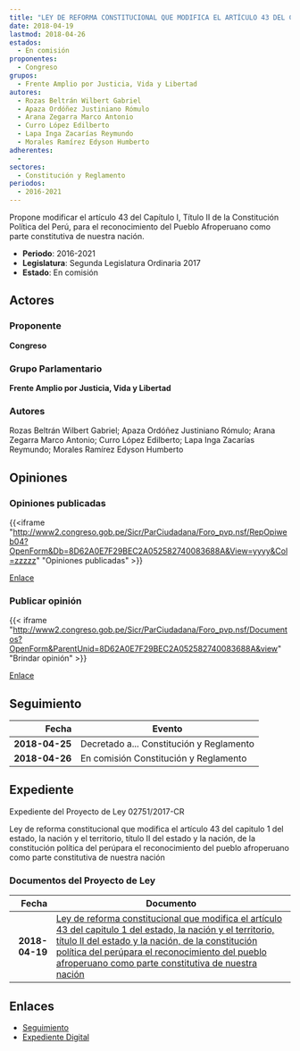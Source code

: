 ```yaml
---
title: "LEY DE REFORMA CONSTITUCIONAL QUE MODIFICA EL ARTÍCULO 43 DEL CAPÍTULO 1 DEL ESTADO, LA NACIÓN Y EL TERRITORIO, TÍTULO II DEL ESTADO Y LA NACIÓN, DE LA CONSTITUCIÓN POLÍTICA DEL PERÚ PARA EL RECONOCIMIENTO DEL PUEBLO AFROPERUANO COMO PARTE CONSTITUTIVA DE NUESTRA NACIÓN"
date: 2018-04-19
lastmod: 2018-04-26
estados: 
  - En comisión
proponentes: 
  - Congreso
grupos: 
  - Frente Amplio por Justicia, Vida y Libertad
autores: 
  - Rozas Beltrán Wilbert Gabriel
  - Apaza Ordóñez Justiniano Rómulo
  - Arana Zegarra Marco Antonio
  - Curro López Edilberto
  - Lapa Inga Zacarías Reymundo
  - Morales Ramírez Edyson Humberto
adherentes: 
  - 
sectores: 
  - Constitución y Reglamento
periodos: 
  - 2016-2021
---
```


Propone modificar el artículo 43 del Capítulo I, Título II de la Constitución Política del Perú, para el reconocimiento del Pueblo Afroperuano como parte constitutiva de nuestra nación.

- **Periodo**: 2016-2021
- **Legislatura**: Segunda Legislatura Ordinaria 2017
- **Estado**: En comisión

## Actores

### Proponente

**Congreso**

### Grupo Parlamentario

**Frente Amplio por Justicia, Vida y Libertad**

### Autores

Rozas Beltrán Wilbert Gabriel; Apaza Ordóñez Justiniano Rómulo; Arana Zegarra Marco Antonio; Curro López Edilberto; Lapa Inga Zacarías Reymundo; Morales Ramírez Edyson Humberto


## Opiniones

### Opiniones publicadas

{{<iframe "http://www2.congreso.gob.pe/Sicr/ParCiudadana/Foro_pvp.nsf/RepOpiweb04?OpenForm&Db=8D62A0E7F29BEC2A052582740083688A&View=yyyy&Col=zzzzz" "Opiniones publicadas" >}}

[Enlace](http://www2.congreso.gob.pe/Sicr/ParCiudadana/Foro_pvp.nsf/RepOpiweb04?OpenForm&Db=8D62A0E7F29BEC2A052582740083688A&View=yyyy&Col=zzzzz)
### Publicar opinión

{{< iframe "http://www2.congreso.gob.pe/Sicr/ParCiudadana/Foro_pvp.nsf/Documentos?OpenForm&ParentUnid=8D62A0E7F29BEC2A052582740083688A&view" "Brindar opinión" >}}

[Enlace](http://www2.congreso.gob.pe/Sicr/ParCiudadana/Foro_pvp.nsf/Documentos?OpenForm&ParentUnid=8D62A0E7F29BEC2A052582740083688A&view)

## Seguimiento

| Fecha | Evento |
|------:|--------|
| **2018-04-25** | Decretado a... Constitución y Reglamento|
| **2018-04-26** | En comisión Constitución y Reglamento|


## Expediente

Expediente del Proyecto de Ley 02751/2017-CR

Ley de reforma constitucional que modifica el artículo 43 del capitulo 1 del estado, la nación y el territorio, título II del estado y la nación, de la constitución política del perúpara el reconocimiento del pueblo afroperuano como parte constitutiva de nuestra nación


### Documentos del Proyecto de Ley

| Fecha | Documento |
|------:|--------|
| **2018-04-19** | [Ley de reforma constitucional que modifica el artículo 43 del capitulo 1 del estado, la nación y el territorio, título II del estado y la nación, de la constitución política del perúpara el reconocimiento del pueblo afroperuano como parte constitutiva de nuestra nación](http://www.leyes.congreso.gob.pe/Documentos/2016_2021/Proyectos_de_Ley_y_de_Resoluciones_Legislativas/PL0275120180419.pdf) |

## Enlaces 

- [Seguimiento](http://www2.congreso.gob.pe/Sicr/TraDocEstProc/CLProLey2016.nsf/f7fff46988ca05b1052578e100829cc7/68b09171e75a95bb05258275000a4f08?OpenDocument)
- [Expediente Digital](http://www2.congreso.gob.pe/Sicr/TraDocEstProc/CLProLey2016.nsf/f7fff46988ca05b1052578e100829cc7/68b09171e75a95bb05258275000a4f08?OpenDocument&Click=05257FB7005EB655.eb71d0cf91d8294e05256cdf006b5706/$Body/0.1C6C)
